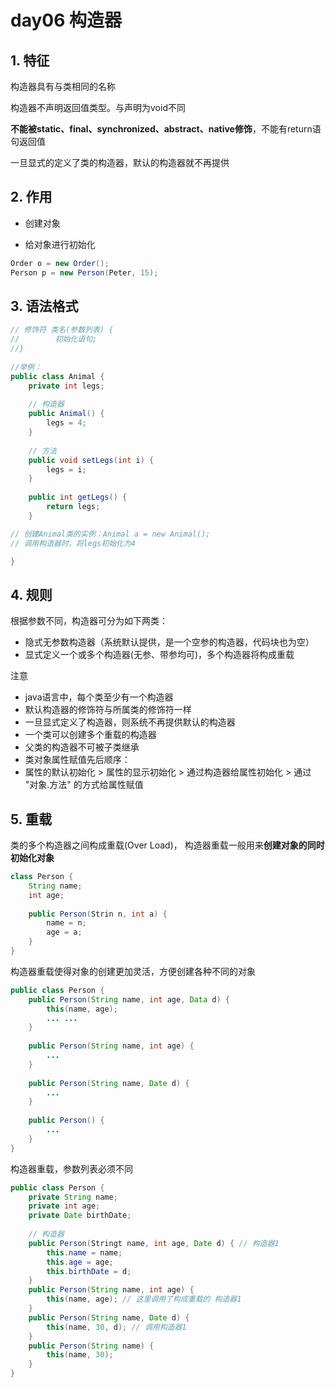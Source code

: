 day06 构造器
==



## 1. 特征
构造器具有与类相同的名称

构造器不声明返回值类型。与声明为void不同

**不能被static、final、synchronized、abstract、native修饰**，不能有return语句返回值

一旦显式的定义了类的构造器，默认的构造器就不再提供



## 2. 作用

+ 创建对象

* 给对象进行初始化

```java
Order o = new Order();
Person p = new Person(Peter, 15);

```


## 3. 语法格式

```java
// 修饰符 类名(参数列表) {
//        初始化语句;
//}
    
//举例：
public class Animal {
    private int legs;
    
    // 构造器
    public Animal() {
        legs = 4;
    }
    
    // 方法
    public void setLegs(int i) {
        legs = i;
    }
    
    public int getLegs() {
        return legs;
    }

// 创建Animal类的实例：Animal a = new Animal();
// 调用构造器时，将legs初始化为4

}
```



## 4. 规则

根据参数不同，构造器可分为如下两类：

+ 隐式无参数构造器（系统默认提供，是一个空参的构造器，代码块也为空）  
+ 显式定义一个或多个构造器(无参、带参均可)，多个构造器将构成重载

注意

+ java语言中，每个类至少有一个构造器  
+ 默认构造器的修饰符与所属类的修饰符一样  
+ 一旦显式定义了构造器，则系统不再提供默认的构造器  
+ 一个类可以创建多个重载的构造器  
+ 父类的构造器不可被子类继承
+ 类对象属性赋值先后顺序：  
+ 属性的默认初始化 > 属性的显示初始化 > 通过构造器给属性初始化 > 通过 "对象.方法" 的方式给属性赋值



## 5. 重载
类的多个构造器之间构成重载(Over Load)， 构造器重载一般用来**创建对象的同时初始化对象**

```java
class Person {
    String name;
    int age;
    
    public Person(Strin n, int a) {
        name = n;
        age = a;
    }
}

```

构造器重载使得对象的创建更加灵活，方便创建各种不同的对象

```java
public class Person {
    public Person(String name, int age, Data d) {
        this(name, age);
        ... ...
    }
    
    public Person(String name, int age) {
        ...
    }
    
    public Person(String name, Date d) {
        ...
    }
    
    public Person() {
        ...
    }
}

```
构造器重载，参数列表必须不同

```java
public class Person {
    private String name;
    private int age;
    private Date birthDate;
    
    // 构造器
    public Person(Stringt name, int age, Date d) { // 构造器1
        this.name = name;
        this.age = age;
        this.birthDate = d;
    }
    public Person(String name, int age) {
        this(name, age); // 这里调用了构成重载的 构造器1
    }
    public Person(String name, Date d) {
        this(name, 30, d); // 调用构造器1
    }
    public Person(String name) {        
        this(name, 30);
    }
}

```


